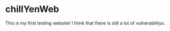 # chillYenWeb
This is my first testing website!
I think that there is still a lot of vulnerabilitys.
